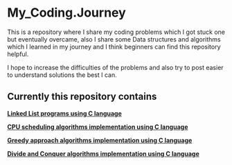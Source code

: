 # My_Coding.Journey
This is a repository where I share my coding problems which I got stuck one but eventually overcame, also I share some Data structures and algorithms which I learned in my journey and I think beginners can find this repository helpful.

I hope to increase the difficulties of the problems and also try to post easier to understand solutions the best I can.

## Currently this repository contains
**[Linked List programs using C language](https://github.com/Fellow-DevJk/My_Coding.Journey/tree/main/creating%20Linked%20Lists%20using%20C)**

**[CPU scheduling algorithms implementation using C language](https://github.com/Fellow-DevJk/My_Coding.Journey/tree/main/CPU%20Scheduling%20Algorithms%20using%20C)**

**[Greedy approach algorithms implementation using C language](https://github.com/Fellow-DevJk/My_Coding.Journey/tree/main/Greedy%20Approach%20Algorithms%20using%20C)**

**[Divide and Conquer algorithms implementation using C language](https://github.com/Fellow-DevJk/My_Coding.Journey/tree/main/Divide%20and%20Conquer%20Algorithms%20using%20C)**
